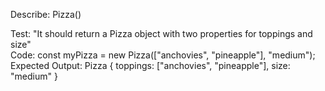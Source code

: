 Describe: Pizza()

Test: "It should return a Pizza object with two properties for toppings and size"
\
Code: const myPizza = new Pizza(["anchovies", "pineapple"], "medium");
\
Expected Output: Pizza { toppings: ["anchovies", "pineapple"], size: "medium" }